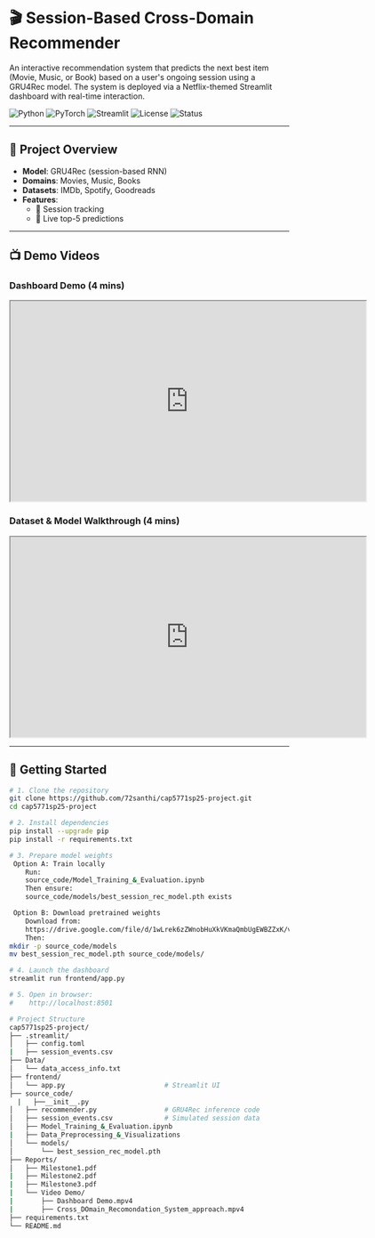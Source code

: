 # 🎬 Session-Based Cross-Domain Recommender

An interactive recommendation system that predicts the next best item (Movie, Music, or Book) based on a user's ongoing session using a GRU4Rec model. The system is deployed via a Netflix-themed Streamlit dashboard with real-time interaction.

![Python](https://img.shields.io/badge/Python-3.10-blue)
![PyTorch](https://img.shields.io/badge/PyTorch-2.0-orange)
![Streamlit](https://img.shields.io/badge/Streamlit-1.30.0-red)
![License](https://img.shields.io/github/license/72santhi/cap5771sp25-project)
![Status](https://img.shields.io/badge/Status-Active-brightgreen)

---

## 🎯 Project Overview

- **Model**: GRU4Rec (session-based RNN)
- **Domains**: Movies, Music, Books
- **Datasets**: IMDb, Spotify, Goodreads
- **Features**:
  - 🔁 Session tracking  
  - 🔮 Live top-5 predictions    

---

## 📺 Demo Videos

### Dashboard Demo (4 mins)  
<iframe src="https://drive.google.com/file/d/1C1WuEWpatL2zhSvaX_6W_M98UIe9VejN/preview" width="640" height="360" allow="autoplay"></iframe>

### Dataset & Model Walkthrough (4 mins)  
<iframe src="https://drive.google.com/file/d/1Iag5igRfxkv7yLTSvamyQ1tScOKBfdf2/preview" width="640" height="360" allow="autoplay"></iframe>

---

## 🚀 Getting Started

```bash
# 1. Clone the repository
git clone https://github.com/72santhi/cap5771sp25-project.git
cd cap5771sp25-project

# 2. Install dependencies
pip install --upgrade pip
pip install -r requirements.txt

# 3. Prepare model weights
 Option A: Train locally
    Run:
    source_code/Model_Training_&_Evaluation.ipynb
    Then ensure:
    source_code/models/best_session_rec_model.pth exists

 Option B: Download pretrained weights
    Download from:
    https://drive.google.com/file/d/1wLrek6zZWnobHuXkVKmaQmbUgEWBZZxK/view?usp=sharing
    Then:
mkdir -p source_code/models
mv best_session_rec_model.pth source_code/models/

# 4. Launch the dashboard
streamlit run frontend/app.py

# 5. Open in browser:
#    http://localhost:8501

# Project Structure
cap5771sp25-project/
├── .streamlit/
│   ├── config.toml
|   ├── session_events.csv
├── Data/
│   └── data_access_info.txt          
├── frontend/
│   └── app.py                         # Streamlit UI
├── source_code/
  |   ├──__init__.py 
│   ├── recommender.py                 # GRU4Rec inference code
│   ├── session_events.csv             # Simulated session data
│   ├── Model_Training_&_Evaluation.ipynb
|   ├── Data_Preprocessing_&_Visualizations
│   └── models/
│       └── best_session_rec_model.pth
├── Reports/
│   ├── Milestone1.pdf
|   ├── Milestone2.pdf
|   ├── Milestone3.pdf
|   └── Video Demo/
|       ├── Dashboard Demo.mpv4
|       ├── Cross_DOmain_Recomondation_System_approach.mpv4
├── requirements.txt
└── README.md

